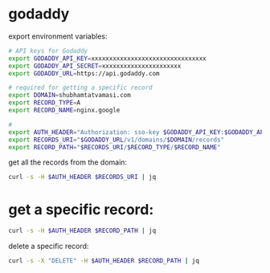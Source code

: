 # godaddy

export environment variables:
```bash
# API keys for Godaddy
export GODADDY_API_KEY=xxxxxxxxxxxxxxxxxxxxxxxxxxxxxxxx
export GODADDY_API_SECRET=xxxxxxxxxxxxxxxxxxxxxx
export GODADDY_URL=https://api.godaddy.com

# required for getting a specific record
export DOMAIN=shubhamtatvamasi.com
export RECORD_TYPE=A
export RECORD_NAME=nginx.google

# 
export AUTH_HEADER="Authorization: sso-key $GODADDY_API_KEY:$GODADDY_API_SECRET"
export RECORDS_URI="$GODADDY_URL/v1/domains/$DOMAIN/records"
export RECORD_PATH="$RECORDS_URI/$RECORD_TYPE/$RECORD_NAME"
```

get all the records from the domain:
```bash
curl -s -H $AUTH_HEADER $RECORDS_URI | jq
```

# get a specific record:
```bash
curl -s -H $AUTH_HEADER $RECORD_PATH | jq
```

delete a specific record:
```bash
curl -s -X "DELETE" -H $AUTH_HEADER $RECORD_PATH | jq
```
